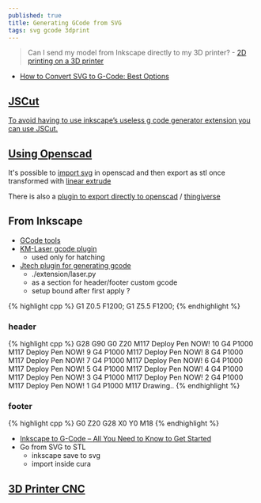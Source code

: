 ```yaml
---
published: true
title: Generating GCode from SVG
tags: svg gcode 3dprint
---
```

> Can I send my model from Inkscape directly to my 3D printer? - [2D printing on a 3D printer](https://www.youtube.com/watch?v=CuWZWAfBsm8)

- [How to Convert SVG to G-Code: Best Options](https://all3dp.com/2/svg-to-gcode-convert-files/)

## [JSCut](http://jscut.org/jscut.html#)

[To avoid having to use inkscape’s useless g code generator extension you can use JSCut.](https://cncphilosophy.com/svg-to-g-code/)

## [Using Openscad](https://3dprinting.stackexchange.com/questions/15130/openscad-linear-extrude-from-multiple-path-svg-import/15147)

It's possible to [import svg](https://en.m.wikibooks.org/wiki/OpenSCAD_User_Manual/SVG_Import) in openscad and then export as stl once transformed with [linear extrude](https://3dprinting.stackexchange.com/questions/15939/vary-line-with-z-axis-for-imported-svg-file)

There is also a [plugin to export directly to openscad](https://www.instructables.com/Convert-any-2D-image-to-a-3D-object-using-OpenSCAD/) / [thingiverse](https://www.thingiverse.com/thing:24808)

## From Inkscape
- [GCode tools](https://www.norwegiancreations.com/2015/08/an-intro-to-g-code-and-how-to-generate-it-using-inkscape/)
- [KM-Laser gcode plugin](https://github.com/KnoxMakers/KM-Laser)
    - used only for hatching
- [Jtech plugin for generating gcode](https://jtechphotonics.com/?page_id=1980)
    - ./extension/laser.py
    - as a section for header/footer custom gcode
	- setup bound after first apply ?

{% highlight cpp %}
G1 Z0.5 F1200;
G1 Z5.5 F1200;
{% endhighlight %}

### header
{% highlight cpp %}
G28
G90
G0 Z20
M117 Deploy Pen NOW! 10
G4 P1000
M117 Deploy Pen NOW! 9
G4 P1000
M117 Deploy Pen NOW! 8
G4 P1000
M117 Deploy Pen NOW! 7
G4 P1000
M117 Deploy Pen NOW! 6
G4 P1000
M117 Deploy Pen NOW! 5
G4 P1000
M117 Deploy Pen NOW! 4
G4 P1000
M117 Deploy Pen NOW! 3
G4 P1000
M117 Deploy Pen NOW! 2
G4 P1000
M117 Deploy Pen NOW! 1
G4 P1000
M117 Drawing..
{% endhighlight %}

### footer
{% highlight cpp %}
G0 Z20
G28 X0 Y0
M18
{% endhighlight %}


- [Inkscape to G-Code – All You Need to Know to Get Started](https://all3dp.com/2/inkscape-g-code-all-you-need-to-know-to-get-started/)
- Go from SVG to STL
	- inkscape save to svg
    - import inside cura

## [3D Printer CNC](https://www.youtube.com/watch?v=xoji-oqLSCY)
